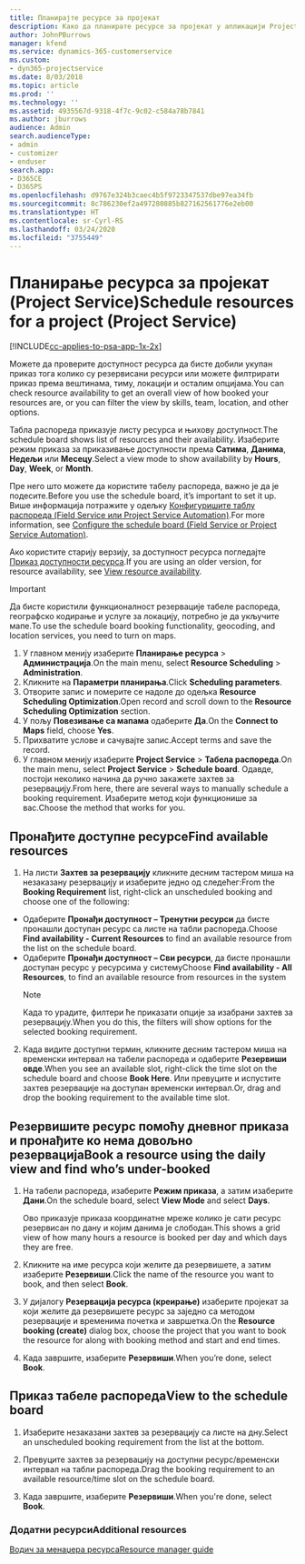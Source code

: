 ```yaml
---
title: Планирајте ресурсе за пројекат
description: Како да планирате ресурсе за пројекат у апликацији Project Service
author: JohnPBurrows
manager: kfend
ms.service: dynamics-365-customerservice
ms.custom:
- dyn365-projectservice
ms.date: 8/03/2018
ms.topic: article
ms.prod: ''
ms.technology: ''
ms.assetid: 4935567d-9318-4f7c-9c02-c584a78b7841
ms.author: jburrows
audience: Admin
search.audienceType:
- admin
- customizer
- enduser
search.app:
- D365CE
- D365PS
ms.openlocfilehash: d9767e324b3caec4b5f9723347537dbe97ea34fb
ms.sourcegitcommit: 8c786230ef2a497280885b827162561776e2eb00
ms.translationtype: HT
ms.contentlocale: sr-Cyrl-RS
ms.lasthandoff: 03/24/2020
ms.locfileid: "3755449"
---
```

# <a name="schedule-resources-for-a-project-project-service"></a><span data-ttu-id="aa8fa-103">Планирање ресурса за пројекат (Project Service)</span><span class="sxs-lookup"><span data-stu-id="aa8fa-103">Schedule resources for a project (Project Service)</span></span>

[!INCLUDE[cc-applies-to-psa-app-1x-2x](../includes/cc-applies-to-psa-app-1x-2x.md)]

<span data-ttu-id="aa8fa-104">Можете да проверите доступност ресурса да бисте добили укупан приказ тога колико су резервисани ресурси или можете филтрирати приказ према вештинама, тиму, локацији и осталим опцијама.</span><span class="sxs-lookup"><span data-stu-id="aa8fa-104">You can check resource availability to get an overall view of how booked your resources are, or you can filter the view by skills, team, location, and other options.</span></span>  
  
<span data-ttu-id="aa8fa-105">Табла распореда приказује листу ресурса и њихову доступност.</span><span class="sxs-lookup"><span data-stu-id="aa8fa-105">The schedule board shows list of resources and their availability.</span></span> <span data-ttu-id="aa8fa-106">Изаберите режим приказа за приказивање доступности према **Сатима**, **Данима**, **Недељи** или **Месецу**.</span><span class="sxs-lookup"><span data-stu-id="aa8fa-106">Select a view mode to show availability by **Hours**, **Day**, **Week**, or **Month**.</span></span>  
  
<span data-ttu-id="aa8fa-107">Пре него што можете да користите табелу распореда, важно је да је подесите.</span><span class="sxs-lookup"><span data-stu-id="aa8fa-107">Before you use the schedule board, it’s important to set it up.</span></span> <span data-ttu-id="aa8fa-108">Више информација потражите у одељку [Конфигуришите таблу распореда (Field Service или Project Service Automation)](../field-service/configure-schedule-board.md).</span><span class="sxs-lookup"><span data-stu-id="aa8fa-108">For more information, see [Configure the schedule board (Field Service or Project Service Automation)](../field-service/configure-schedule-board.md).</span></span>
  
<span data-ttu-id="aa8fa-109">Ако користите старију верзију, за доступност ресурса погледајте [Приказ доступности ресурса](../project-service/view-resource-availability.md).</span><span class="sxs-lookup"><span data-stu-id="aa8fa-109">If you are using an older version, for resource availability, see [View resource availability](../project-service/view-resource-availability.md).</span></span>  

> [!IMPORTANT]
>  <span data-ttu-id="aa8fa-110">Да бисте користили функционалност резервације табеле распореда, географско кодирање и услуге за локацију, потребно је да укључите мапе.</span><span class="sxs-lookup"><span data-stu-id="aa8fa-110">To use the schedule board booking functionality, geocoding, and location services, you need to turn on maps.</span></span>  
> 
> 1. <span data-ttu-id="aa8fa-111">У главном менију изаберите **Планирање ресурса** > **Администрација**.</span><span class="sxs-lookup"><span data-stu-id="aa8fa-111">On the main menu, select **Resource Scheduling** > **Administration**.</span></span>  
> 2. <span data-ttu-id="aa8fa-112">Кликните на **Параметри планирања**.</span><span class="sxs-lookup"><span data-stu-id="aa8fa-112">Click **Scheduling parameters**.</span></span>  
> 3. <span data-ttu-id="aa8fa-113">Отворите запис и померите се надоле до одељка **Resource Scheduling Optimization**.</span><span class="sxs-lookup"><span data-stu-id="aa8fa-113">Open record and scroll down to the **Resource Scheduling Optimization** section.</span></span>  
> 4. <span data-ttu-id="aa8fa-114">У пољу **Повезивање са мапама** одаберите **Да**.</span><span class="sxs-lookup"><span data-stu-id="aa8fa-114">On the **Connect to Maps** field, choose **Yes**.</span></span>  
> 5. <span data-ttu-id="aa8fa-115">Прихватите услове и сачувајте запис.</span><span class="sxs-lookup"><span data-stu-id="aa8fa-115">Accept terms and save the record.</span></span>  
> 6. <span data-ttu-id="aa8fa-116">У главном менију изаберите **Project Service** > **Табела распореда**.</span><span class="sxs-lookup"><span data-stu-id="aa8fa-116">On the main menu, select **Project Service** > **Schedule board**.</span></span> <span data-ttu-id="aa8fa-117">Одавде, постоји неколико начина да ручно закажете захтев за резервацију.</span><span class="sxs-lookup"><span data-stu-id="aa8fa-117">From here, there are several ways to manually schedule a booking requirement.</span></span> <span data-ttu-id="aa8fa-118">Изаберите метод који функционише за вас.</span><span class="sxs-lookup"><span data-stu-id="aa8fa-118">Choose the method that works for you.</span></span>
  
## <a name="find-available-resources"></a><span data-ttu-id="aa8fa-119">Пронађите доступне ресурсе</span><span class="sxs-lookup"><span data-stu-id="aa8fa-119">Find available resources</span></span>

1.  <span data-ttu-id="aa8fa-120">На листи **Захтев за резервацију** кликните десним тастером миша на незаказану резервацију и изаберите једно од следећег:</span><span class="sxs-lookup"><span data-stu-id="aa8fa-120">From the **Booking Requirement** list, right-click an unscheduled booking and choose one of the following:</span></span>  
  
- <span data-ttu-id="aa8fa-121">Одаберите **Пронађи доступност – Тренутни ресурси** да бисте пронашли доступан ресурс са листе на табли распореда.</span><span class="sxs-lookup"><span data-stu-id="aa8fa-121">Choose **Find availability - Current Resources** to find an available resource from the list on the schedule board.</span></span>  
- <span data-ttu-id="aa8fa-122">Одаберите **Пронађи доступност – Сви ресурси**, да бисте пронашли доступан ресурс у ресурсима у систему</span><span class="sxs-lookup"><span data-stu-id="aa8fa-122">Choose **Find availability - All Resources**, to find an available resource from resources in the system</span></span>  
   > [!NOTE]
   >  <span data-ttu-id="aa8fa-123">Када то урадите, филтери ће приказати опције за изабрани захтев за резервацију.</span><span class="sxs-lookup"><span data-stu-id="aa8fa-123">When you do this, the filters will show options for the selected booking requirement.</span></span>  
  
2. <span data-ttu-id="aa8fa-124">Када видите доступни термин, кликните десним тастером миша на временски интервал на табели распореда и одаберите **Резервиши овде**.</span><span class="sxs-lookup"><span data-stu-id="aa8fa-124">When you see an available slot, right-click the time slot on the schedule board and choose **Book Here**.</span></span> <span data-ttu-id="aa8fa-125">Или превуците и испустите захтев резервације на доступан временски интервал.</span><span class="sxs-lookup"><span data-stu-id="aa8fa-125">Or, drag and drop the booking requirement to the available time slot.</span></span>  
  

## <a name="book-a-resource-using-the-daily-view-and-find-whos-under-booked"></a><span data-ttu-id="aa8fa-126">Резервишите ресурс помоћу дневног приказа и пронађите ко нема довољно резервација</span><span class="sxs-lookup"><span data-stu-id="aa8fa-126">Book a resource using the daily view and find who’s under-booked</span></span>
  
1.  <span data-ttu-id="aa8fa-127">На табели распореда, изаберите **Режим приказа**, а затим изаберите **Дани**.</span><span class="sxs-lookup"><span data-stu-id="aa8fa-127">On the schedule board, select **View Mode** and select **Days**.</span></span>  
  
    <span data-ttu-id="aa8fa-128">Ово приказује приказа координатне мреже колико је сати ресурс резервисан по дану и којим данима је слободан.</span><span class="sxs-lookup"><span data-stu-id="aa8fa-128">This shows a grid view of how many hours a resource is booked per day and which days they are free.</span></span>  
  
2.  <span data-ttu-id="aa8fa-129">Кликните на име ресурса који желите да резервишете, а затим изаберите **Резервиши**.</span><span class="sxs-lookup"><span data-stu-id="aa8fa-129">Click the name of the resource you want to book, and then select **Book**.</span></span>  
  
3.  <span data-ttu-id="aa8fa-130">У дијалогу **Резервација ресурса (креирање)** изаберите пројекат за који желите да резервишете ресурс за заједно са методом резервације и временима почетка и завршетка.</span><span class="sxs-lookup"><span data-stu-id="aa8fa-130">On the **Resource booking (create)** dialog box, choose the project that you want to book the resource for along with booking method and start and end times.</span></span>  
  
4.  <span data-ttu-id="aa8fa-131">Када завршите, изаберите **Резервиши**.</span><span class="sxs-lookup"><span data-stu-id="aa8fa-131">When you’re done, select **Book**.</span></span>  
  
## <a name="view-to-the-schedule-board"></a><span data-ttu-id="aa8fa-132">Приказ табеле распореда</span><span class="sxs-lookup"><span data-stu-id="aa8fa-132">View to the schedule board</span></span>
  
1.  <span data-ttu-id="aa8fa-133">Изаберите незаказани захтев за резервацију са листе на дну.</span><span class="sxs-lookup"><span data-stu-id="aa8fa-133">Select an unscheduled booking requirement from the list at the bottom.</span></span>  
  
2.  <span data-ttu-id="aa8fa-134">Превуците захтев за резервацију на доступни ресурс/временски интервал на табли распореда.</span><span class="sxs-lookup"><span data-stu-id="aa8fa-134">Drag the booking requirement to an available resource/time slot on the schedule board.</span></span>  
  
3.  <span data-ttu-id="aa8fa-135">Када завршите, изаберите **Резервиши**.</span><span class="sxs-lookup"><span data-stu-id="aa8fa-135">When you're done, select **Book**.</span></span>  
  
### <a name="additional-resources"></a><span data-ttu-id="aa8fa-136">Додатни ресурси</span><span class="sxs-lookup"><span data-stu-id="aa8fa-136">Additional resources</span></span>  
 [<span data-ttu-id="aa8fa-137">Водич за менаџера ресурса</span><span class="sxs-lookup"><span data-stu-id="aa8fa-137">Resource manager guide</span></span>](../project-service/resource-manager-guide.md)
